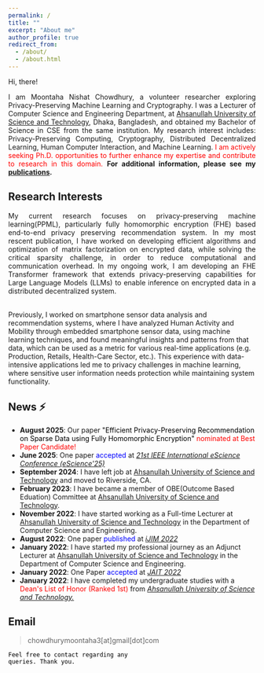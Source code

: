 ```yaml
---
permalink: /
title: ""
excerpt: "About me"
author_profile: true
redirect_from: 
  - /about/
  - /about.html
---
```


Hi, there! 

<p style="text-align:justify">I am Moontaha Nishat Chowdhury, a volunteer researcher exploring Privacy-Preserving Machine Learning and Cryptography. 
I was a Lecturer of Computer Science and Engineering Department, at <a href="https://aust.edu/">Ahsanullah University of Science and Technology</a>, Dhaka, Bangladesh, and obtained my Bachelor 
of Science in CSE from the same institution. My research interest includes: Privacy-Preserving Computing, Cryptography, Distributed Decentralized Learning, 
Human Computer Interaction, and Machine Learning.<span style="color:red"> I am actively seeking Ph.D. opportunities to further enhance my expertise and contribute to research in this domain.</span>
<b> For additional information, please see my <a href="https://chowdhurymoontaha.github.io//publications/">publications</a>.</b>
</p>


## Research Interests
<p style="text-align:justify">My current research focuses on privacy-preserving machine learning(PPML), 
particularly fully homomorphic encryption (FHE) based end-to-end privacy preserving recommendation system. 
In my most rescent publication, I have worked on developing efficient algorithms and optimization of matrix factorization 
on encrypted data, while solving the critical sparsity challenge, in order to reduce computational and communication overhead. 
In my ongoing work, I am developing an FHE Transformer framework that extends privacy-preserving capabilities for Large Language Models (LLMs) 
to enable inference on encrypted data in a distributed decentralized system.<br/> <br/>

Previously, I worked on smartphone sensor data analysis and recommendation systems, where I have analyzed Human Activity and Mobility through embedded smartphone sensor data, 
using machine learning techniques, and found meaningful insights and patterns from that data, which can be used as a metric for various real-time applications (e.g. Production, Retails, Health-Care Sector, etc.).
 This experience with data-intensive applications led me to privacy challenges in machine learning, where sensitive user information needs protection while maintaining system functionality.


 </p>
 
## News ⚡
+ <strong>August 2025</strong>: Our paper <span style="color:black">"Efficient Privacy-Preserving Recommendation on Sparse Data using Fully Homomorphic Encryption"</span> <span style="color:red">nominated at Best Paper Candidate!</span> 
+ <strong>June 2025</strong>: One paper <span style="color:blue">accepted</span> at <em><a href="https://www.escience-conference.org/2025/papers">21st IEEE International eScience Conference (eScience'25)</a></em>
+ <strong>September 2024</strong>: I have left job at <a href="https://aust.edu/">Ahsanullah University of Science and Technology</a> and moved to Riverside, CA.
+ <strong>February 2023</strong>: I have became a member of OBE(Outcome Based Eduation) Committee at <a href="https://aust.edu/">Ahsanullah University of Science and Technology</a>.
+ <strong>November 2022</strong>: I have started working as a Full-time Lecturer at <a href="https://aust.edu/">Ahsanullah University of Science and Technology</a> in the Department of Computer Science and Engineering.
+ <strong>August 2022</strong>: One paper <span style="color:blue">published</span> at <em><a href="https://online-journals.org/index.php/i-jim/issue/view/869">iJIM 2022</a></em>
+ <strong>January 2022</strong>: I have started my professional journey as an Adjunct Lecturer at <a href="https://aust.edu/">Ahsanullah University of Science and Technology</a> in the Department of Computer Science and Engineering.
+ <strong>January 2022</strong>: One Paper <span style="color:blue">accepted</span> at <em><a href="http://www.jait.us/index.php?m=content&c=index&a=lists&catid=221">JAIT 2022</a></em>
+ <strong>January 2022</strong>: I have completed my undergraduate studies with a <span style="color:red">Dean's List of Honor (Ranked 1st) </span>from <em><a href="https://aust.edu">Ahsanullah University of Science and Technology.</a></em>


## Email
> chowdhurymoontaha3[at]gmail[dot]com<br/>

<code style="color:black;">Feel free to contact regarding any queries. Thank you.</code>
